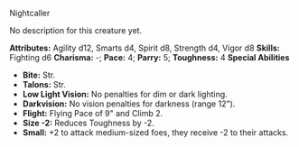 Nightcaller

No description for this creature yet.

**Attributes:** Agility d12, Smarts d4, Spirit d8, Strength d4, Vigor
d8
**Skills:** Fighting d6
**Charisma:** -; **Pace:** 4; **Parry:** 5; **Toughness:** 4
**Special Abilities**
- **Bite:** Str.
- **Talons:** Str.
- **Low Light Vision:** No penalties for dim or dark lighting.
- **Darkvision:** No vision penalties for darkness (range 12").
- **Flight:** Flying Pace of 9" and Climb 2.
- **Size -2:** Reduces Toughness by -2.
- **Small:** +2 to attack medium-sized foes, they receive -2 to their
attacks.

